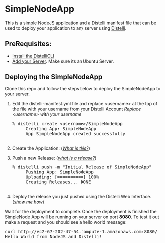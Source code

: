 SimpleNodeApp
=============

This is a simple NodeJS application and a Distelli manifest file that can be used to deploy your application to any server using  <a href="http://www.distelli.com" target="_blank">Distelli</a>.

PreRequisites:
---------------

* <a href="https://www.distelli.com/docs/setup" target="_blank">Install the DistelliCLI</a>
* <a href="https://www.distelli.com/docs/agent-setup" target="_blank">Add your Server</a>. Make sure its an Ubuntu Server.

Deploying the SimpleNodeApp
---------------------------

Clone this repo and follow the steps below to deploy the SimpleNodeApp to your server. 

1. Edit the distelli-manifest.yml file and replace &lt;username&gt; at the top of the file with your username from your Distelli Account
    <i>Replace &lt;username&gt; with your username</i>
    <pre>% distelli create &lt;username&gt;/SimpleNodeApp
        Creating App: SimpleNodeApp
        App SimpleNodeApp created successfully
    </pre>
2. Create the Application: (<a href="http://www.distelli.com/docs/creating-an-application.html" target="_blank"><i>What is this?</i></a>)

3. Push a new Release: (<a href="http://www.distelli.com/docs/pushing-an-artifact.html" target="_blank"><i>what is a release?</i></a>)

    <pre>% distelli push -m "Initial Release of SimpleNodeApp"
        Pushing App: SimpleNodeApp
        Uploading: [==========] 100%
        Creating Releases... DONE
    </pre>

4. Deploy the release you just pushed using the Distelli Web Interface. (<a href="https://www.distelli.com/docs/deployment-guides" target="_blank"><i>show me how</i></a>)

Wait for the deployment to complete. Once the deployment is finished the SimpleNode App will be running on your server on port <b>8080</b>. To test it out make a request and you should see a hello world message:

<pre>
curl http://ec2-67-202-47-54.compute-1.amazonaws.com:8080/
Hello World from NodeJS and Distelli!
</pre>
 
